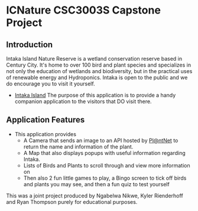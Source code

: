 # ICNature CSC3003S Capstone Project
## Introduction
Intaka Island Nature Reserve is a wetland conservation reserve based in Century City.
It's home to over 100 bird and plant species and specializes in not only the education of wetlands and biodiversity,
but in the practical uses of renewable energy and Hydroponics. Intaka is open to the public and we do encourage you to visit it yourself.
* [Intaka Island](https://intaka.co.za/)
The purpose of this application is to provide a handy companion application to the visitors that DO visit there.
  
## Application Features
* This application provides
    * A Camera that sends an image to an API hosted by [Pl@ntNet](https://my.plantnet.org/) to return the name and information of the plant.
    * A Map that also displays popups with useful information regarding Intaka.
    * Lists of Birds and Plants to scroll through and view more information on
    * Then also 2 fun little games to play, a Bingo screen to tick off birds and plants you may see, and then a fun quiz to test yourself

This was a joint project produced by Ngabelwa Nikwe, Kyler Rienderhoff and Ryan Thompson purely for educational purposes.
